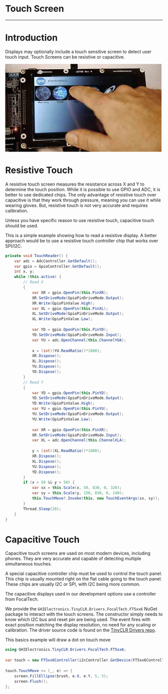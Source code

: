 # Touch Screen
---

# Introduction
Displays may optionally include a touch sensitive screen to detect user touch input. Touch Screens can be resistive or capacitive.

![UD435](../images/ucm-touch-display.jpg)

# Resistive Touch

A resistive touch screen measures the resistance across X and Y to determine the touch position. While it is possible to use GPIO and ADC, it is better to use dedicated chips. The only advantage of resistive touch over capacitive is that they work through pressure, meaning you can use it while wearing gloves. But, resistive touch is not very accurate and requires calibration.

Unless you have specific reason to use resistive touch, capacitive touch should be used.

This is a simple example showing how to read a resistive display. A better approach would be to use a resistive touch controller chip that works over SPI/I2C.

```cs
private void TouchReader() {
    var adc = AdcController.GetDefault();
    var gpio = GpioController.GetDefault();
    int x, y;
    while (this.active) {
        // Read X
        {
            var XR = gpio.OpenPin(this.PinXR);
            XR.SetDriveMode(GpioPinDriveMode.Output);
            XR.Write(GpioPinValue.High);
            var XL = gpio.OpenPin(this.PinXL);
            XL.SetDriveMode(GpioPinDriveMode.Output);
            XL.Write(GpioPinValue.Low);

            var YD = gpio.OpenPin(this.PinYD);
            YD.SetDriveMode(GpioPinDriveMode.Input);
            var YU = adc.OpenChannel(this.ChannelYUA);

            x = (int)(YU.ReadRatio()*1000);
            XR.Dispose();
            XL.Dispose();
            YU.Dispose();
            YD.Dispose();
        }
        // Read Y
        {
            var YD = gpio.OpenPin(this.PinYD);
            YD.SetDriveMode(GpioPinDriveMode.Output);
            YD.Write(GpioPinValue.High);
            var YU = gpio.OpenPin(this.PinYU);
            YU.SetDriveMode(GpioPinDriveMode.Output);
            YU.Write(GpioPinValue.Low);

            var XR = gpio.OpenPin(this.PinXR);
            XR.SetDriveMode(GpioPinDriveMode.Input);
            var XL = adc.OpenChannel(this.ChannelXLA);

            y = (int)(XL.ReadRatio()*1000);
            XR.Dispose();
            XL.Dispose();
            YU.Dispose();
            YD.Dispose();
        }
        if (x > 50 && y > 50) {
            var sx = this.Scale(x, 50, 830, 0, 320);
            var sy = this.Scale(y, 150, 830, 0, 240);
            this.TouchMove?.Invoke(this, new TouchEventArgs(sx, sy));
        }
        Thread.Sleep(20);
    }
}
```

# Capacitive Touch

Capacitive touch screens are used on most modern devices, including phones. They are very accurate and capable of detecting multiple simultaneous touches.

A special capacitive controller chip must be used to control the touch panel. This chip is usually mounted right on the flat cable going to the touch panel. These chips are usually I2C or SPI, with I2C being more common.

The capacitive displays used in our development options use a controller from FocalTech.

We provide the `GHIElectronics.TinyCLR.Drivers.FocalTech.FT5xx6` NuGet package to interact with the touch screens. The constructor simply needs to know which I2C bus and reset pin are being used. The event fires with exact position matching the display resolution, no need for any scaling or calibration. The driver source code is found on the [TinyCLR Drivers repo](https://github.com/ghi-electronics/TinyCLR-Drivers).

This basics example will draw a dot on touch move

```cs
using GHIElectronics.TinyCLR.Drivers.FocalTech.FT5xx6;

var touch = new FT5xx6Controller(i2cController.GetDevice(FT5xx6Controller.GetConnectionSettings()), gpioController.OpenPin(UCMStandard.GpioPin.B));

touch.TouchMove += (_, e) => {
    screen.FillEllipse(brush, e.X, e.Y, 5, 5);
    screen.Flush();
};
```
